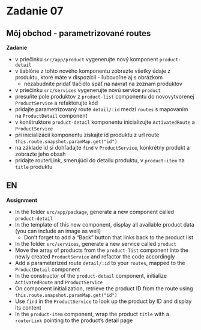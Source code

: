 # Zadanie 07

## Môj obchod - parametrizované routes

**Zadanie**

- v priečinku `src/app/product` vygenerujte nový komponent `product-detail`
- v šablóne z tohto nového komponentu zobrazte všetky údaje z produktu, ktoré máte v dispozícií - ľubovoľne aj s obrázkom
  - nezabudnite pridať tlačidlo späť na návrat na zoznam produktov
- v priečinku `src/services` vygenerujte novú service `product`
- presuňte pole produktov z `product-list` componentu do novovytvorenej `ProductService` a refaktorujte kód
- pridajte parametrizovaný route `detail/:id` medzi `routes` s mapovaním na `ProductDetail` component
- v konštruktore `product-detail` komponentu inicializujte `ActivatedRoute` a `ProductService`
- pri inicializácií komponentu získajte id produktu z url route `this.route.snapshot.paramMap.get("id")`
- na základe id si dohľadajte `find` v `ProductService`, konkrétny produkt a zobrazte jeho obsah
- pridajte routerLink, smerujúci do detailu produktu, v `product-item` na `title` produktu

## EN

**Assignment**

* In the folder `src/app/package`, generate a new component called `product-detail`
* In the template of this new component, display all available product data (you can include an image as well)
  * Don’t forget to add a “Back” button that links back to the product list
* In the folder `src/services`, generate a new service called `product`
* Move the array of products from the `product-list` component into the newly created `ProductService` and refactor the code accordingly
* Add a parameterized route `detail/:id` to your `routes`, mapped to the `ProductDetail` component
* In the constructor of the `product-detail` component, initialize `ActivatedRoute` and `ProductService`
* On component initialization, retrieve the product ID from the route using `this.route.snapshot.paramMap.get("id")`
* Use `find` in the `ProductService` to look up the product by ID and display its content
* In the `product-item` component, wrap the product `title` with a `routerLink` pointing to the product’s detail page
